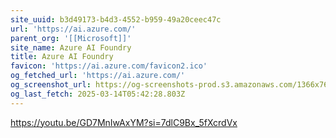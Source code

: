 ```yaml
---
site_uuid: b3d49173-b4d3-4552-b959-49a20ceec47c
url: 'https://ai.azure.com/'
parent_org: '[[Microsoft]]'
site_name: Azure AI Foundry
title: Azure AI Foundry
favicon: 'https://ai.azure.com/favicon2.ico'
og_fetched_url: 'https://ai.azure.com/'
og_screenshot_url: https://og-screenshots-prod.s3.amazonaws.com/1366x768/80/false/935713f09405db4ef84c80af81c06e5719410c09c160606da1320fa4b4d5f789.jpeg
og_last_fetch: 2025-03-14T05:42:28.803Z
---
```


https://youtu.be/GD7MnIwAxYM?si=7dlC9Bx_5fXcrdVx
